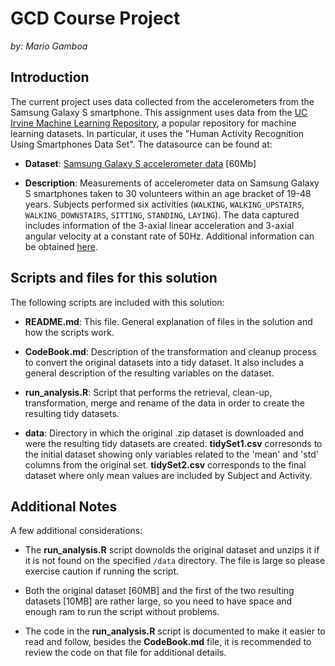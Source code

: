GCD Course Project
==================
<i>by: Mario Gamboa</i>

## Introduction

The current project uses data collected from the accelerometers from the Samsung Galaxy S smartphone. This assignment uses data from
the <a href="http://archive.ics.uci.edu/ml/">UC Irvine Machine
Learning Repository</a>, a popular repository for machine learning
datasets. In particular, it uses the "Human Activity Recognition Using Smartphones Data Set". The datasource can be found at:


* <b>Dataset</b>: <a href="https://d396qusza40orc.cloudfront.net/getdata%2Fprojectfiles%2FUCI%20HAR%20Dataset.zip">Samsung Galaxy S accelerometer data</a> [60Mb]

* <b>Description</b>: Measurements of accelerometer data on Samsung Galaxy S smartphones taken to 30 volunteers within an age bracket of 19-48 years. Subjects performed six activities (`WALKING`, `WALKING_UPSTAIRS`, `WALKING_DOWNSTAIRS`, `SITTING`, `STANDING`, `LAYING`). The data captured includes information of the 3-axial linear acceleration and 3-axial angular velocity at a constant rate of 50Hz. Additional information can be obtained <a href="http://archive.ics.uci.edu/ml/datasets/Human+Activity+Recognition+Using+Smartphones">here</a>.



## Scripts and files for this solution

The following scripts are included with this solution: 

* <b>README.md</b>: This file. General explanation of files in the solution and how the scripts work.

* <b>CodeBook.md</b>: Description of the transformation and cleanup process to convert the original datasets into a tidy dataset. It also includes a general description of the resulting variables on the dataset. 

* <b>run_analysis.R</b>: Script that performs the retrieval, clean-up, transformation, merge and rename of the data in order to create the resulting tidy datasets.

* <b>data</b>: Directory in which the original .zip dataset is downloaded and were the resulting tidy datasets are created. <b>tidySet1.csv</b> corresonds to the initial dataset showing only variables related to the 'mean' and 'std' columns from the original set. <b>tidySet2.csv</b> corresponds to the final dataset where only mean values are included by Subject and Activity. 



## Additional Notes

A few additional considerations: 

* The <b>run_analysis.R</b> script downolds the original dataset and unzips it if it is not found on the specified `/data` directory. The file is large so please exercise caution if running the script.

* Both the original dataset [60MB] and the first of the two resulting datasets [10MB] are rather large, so you need to have space and enough ram to run the script without problems.

* The code in the <b>run_analysis.R</b> script is documented to make it easier to read and follow, besides the <b>CodeBook.md</b> file, it is recommended to review the code on that file for additional details.

